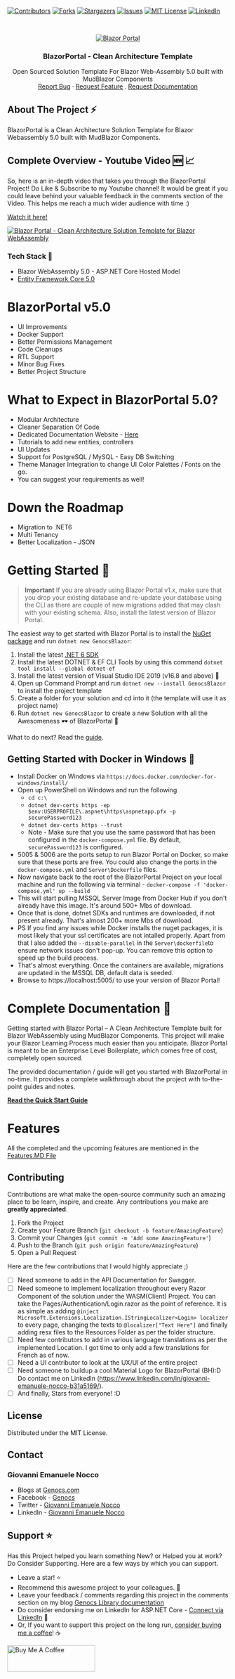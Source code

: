 ﻿<!-- PROJECT SHIELDS -->

[![Contributors][contributors-shield]][contributors-url]
[![Forks][forks-shield]][forks-url]
[![Stargazers][stars-shield]][stars-url]
[![Issues][issues-shield]][issues-url]
[![MIT License][license-shield]][license-url]
[![LinkedIn][linkedin-shield]][linkedin-url]

[contributors-shield]: https://img.shields.io/github/contributors/Genocs/CleanArchitecture.svg?style=flat-square
[contributors-url]: https://github.com/Genocs/blazor-clean-template/graphs/contributors
[forks-shield]: https://img.shields.io/github/forks/Genocs/CleanArchitecture?style=flat-square
[forks-url]: https://github.com/Genocs/blazor-clean-template/network/members
[stars-shield]: https://img.shields.io/github/stars/Genocs/CleanArchitecture.svg?style=flat-square
[stars-url]: https://img.shields.io/github/stars/Genocs/CleanArchitecture?style=flat-square
[issues-shield]: https://img.shields.io/github/issues/Genocs/CleanArchitecture?style=flat-square
[issues-url]: https://github.com/Genocs/blazor-clean-template/issues
[license-shield]: https://img.shields.io/github/license/Genocs/CleanArchitecture?style=flat-square
[license-url]: https://github.com/Genocs/blazor-clean-template/blob/master/LICENSE
[linkedin-shield]: https://img.shields.io/badge/-LinkedIn-black.svg?style=flat-square&logo=linkedin&colorB=555
[linkedin-url]: https://www.linkedin.com/in/giovanni-emanuele-nocco-b31a5169/

<!-- PROJECT LOGO -->
<br />
<p align="center">
  <a href="https://github.com/Genocs/blazor-clean-template">
    <img src="https://genocs-blog.netlify.app/wp-content/uploads/2021/05/GenocsPortalBannerv2.1.jpg" alt="Blazor Portal">
  </a>
  <h3 align="center">BlazorPortal - Clean Architecture Template</h3>
  <p align="center">
    Open Sourced Solution Template For Blazor Web-Assembly 5.0 built with MudBlazor Components
    <br />
    <a href="https://genocs-blog.netlify.app/blazor-template/><strong>Read the Documentation »</strong></a>
    <br />
    <br />
    <a href="https://github.com/Genocs/blazor-clean-template/issues">Report Bug</a>
    ·
    <a href="https://github.com/Genocs/blazor-clean-template/issues">Request Feature</a>
    .
    <a href="https://github.com/Genocs/blazor-clean-template/issues">Request Documentation</a>
  </p>
</p>

## About The Project :zap:

BlazorPortal is a Clean Architecture Solution Template for Blazor Webassembly 5.0 built with MudBlazor Components.

## Complete Overview - Youtube Video 🆕 📈

So, here is an in-depth video that takes you through the BlazorPortal Project! Do Like & Subscribe to my Youtube channel! It would be great if you could leave behind your valuable feedback in the comments section of the Video. This helps me reach a much wider audience with time :)

<a href="https://www.youtube.com/watch?v=j7BxKN7HYjk&lc=Ugy1SjDcmP0pboRxJe94AaABAg">Watch it here!</a>

[![Blazor Portal - Clean Architecture Solution Template for Blazor WebAssembly](http://img.youtube.com/vi/j7BxKN7HYjk/0.jpg)](http://www.youtube.com/watch?v=j7BxKN7HYjk "Blazor Portal - Clean Architecture Solution Template for Blazor WebAssembly")

### Tech Stack :muscle:

- Blazor WebAssembly 5.0 - ASP.NET Core Hosted Model
- [Entity Framework Core 5.0](https://docs.microsoft.com/en-us/ef/core/)

# BlazorPortal v5.0

- UI Improvements
- Docker Support
- Better Permissions Management
- Code Cleanups
- RTL Support
- Minor Bug Fixes
- Better Project Structure

# What to Expect in BlazorPortal 5.0?

- Modular Architecture
- Cleaner Separation Of Code
- Dedicated Documentation Website - [Here](https://genocs-blog.netlify.app/blazor-template/)
- Tutorials to add new entities, controllers
- UI Updates
- Support for PostgreSQL / MySQL - Easy DB Switching
- Theme Manager Integration to change UI Color Palettes / Fonts on the go.
- You can suggest your requirements as well!

# Down the Roadmap

- Migration to .NET6
- Multi Tenancy
- Better Localization - JSON

# Getting Started 🦸

> **Important**
If you are already using Blazor Portal v1.x, make sure that you drop your existing database and re-update your database using the CLI as there are couple of new migrations added that may clash with your existing schema. Also, install the latest version of Blazor Portal.

The easiest way to get started with Blazor Portal is to install the [NuGet package](https://www.nuget.org/packages/GenocsBlazor/) and run `dotnet new GenocsBlazor`:

1. Install the latest [.NET 6 SDK](https://dotnet.microsoft.com/download/dotnet/6.0)
2. Install the latest DOTNET & EF CLI Tools by using this command `dotnet tool install --global dotnet-ef` 
3. Install the latest version of Visual Studio IDE 2019 (v16.8 and above) 🚀
4. Open up Command Prompt and run `dotnet new --install GenocsBlazor` to install the project template
5. Create a folder for your solution and cd into it (the template will use it as project name)
6. Run `dotnet new GenocsBlazor` to create a new Solution with all the Awesomeness 🕶️ of BlazorPortal 🦸

What to do next? Read the [guide](https://genocs-blog.netlify.app/blazor-template/general/getting-started/).

## Getting Started with Docker in Windows :rocket:

- Install Docker on Windows via `https://docs.docker.com/docker-for-windows/install/`
- Open up PowerShell on Windows and run the following
    - `cd c:\`
    - `dotnet dev-certs https -ep $env:USERPROFILE\.aspnet\https\aspnetapp.pfx -p securePassword123`
    - `dotnet dev-certs https --trust`
    - Note - Make sure that you use the same password that has been configured in the `docker-compose.yml` file. By default, `securePassword123` is configured.
- 5005 & 5006 are the ports setup to run Blazor Portal on Docker, so make sure that these ports are free. You could also change the ports in the `docker-compose.yml` and `Server\Dockerfile` files.
- Now navigate back to the root of the BlazorPortal Project on your local machine and run the following via terminal - `docker-compose -f 'docker-compose.yml' up --build`
- This will start pulling MSSQL Server Image from Docker Hub if you don't already have this image. It's around 500+ Mbs of download.
- Once that is done, dotnet SDKs and runtimes are downloaded, if not present already. That's almost 200+ more Mbs of download.
- PS If you find any issues while Docker installs the nuget packages, it is most likely that your ssl certificates are not intalled properly. Apart from that I also added the `--disable-parallel` in the `Server\dockerfile`to ensure network issues don't pop-up. You can remove this option to speed up the build process.
- That's almost everything. Once the containers are available, migrations are updated in the MSSQL DB, default data is seeded.
- Browse to https://localhost:5005/ to use your version of Blazor Portal!

# Complete Documentation :rocket:

Getting started with Blazor Portal – A Clean Architecture Template built for Blazor WebAssembly using MudBlazor Components. This project will make your Blazor Learning Process much easier than you anticipate. Blazor Portal is meant to be an Enterprise Level Boilerplate, which comes free of cost, completely open sourced. 

The provided documentation / guide will get you started with BlazorPortal in no-time. It provides a complete walkthrough about the project with to-the-point guides and notes.

<a href="https://genocs-blog.netlify.app/blazor-template/general/getting-started/"><strong>Read the Quick Start Guide</strong></a>

# Features

All the completed and the upcoming features are mentioned in the [Features.MD File](https://github.com/Genocs/blazor-clean-template/blob/master/Features.md)

## Contributing

Contributions are what make the open-source community such an amazing place to be learn, inspire, and create. Any contributions you make are **greatly appreciated**.

1. Fork the Project
2. Create your Feature Branch (`git checkout -b feature/AmazingFeature`)
3. Commit your Changes (`git commit -m 'Add some AmazingFeature'`)
4. Push to the Branch (`git push origin feature/AmazingFeature`)
5. Open a Pull Request

Here are the few contributions that I would highly appreciate ;)

- [ ] Need someone to add in the API Documentation for Swagger.
- [ ] Need someone to implement localization throughout every Razor Component of the solution under the WASM(Client) Project. You can take the Pages/Authentication/Login.razor as the point of reference. It is as simple as adding `@inject Microsoft.Extensions.Localization.IStringLocalizer<Login> localizer` to every page, changing the texts to `@localizer["Text Here"]` and finally adding resx files to the Resources Folder as per the folder structure.
- [ ] Need few contributors to add in various language translations as per the implemented Location. I got time to only add a few translations for French as of now.
- [ ] Need a UI contributor to look at the UX/UI of the entire project
- [ ] Need someone to buildup a cool Material Logo for BlazorPortal (BH):D Do contact me on LinkedIn (https://www.linkedin.com/in/giovanni-emanuele-nocco-b31a5169/).
- [ ] And finally, Stars from everyone! :D

## License

Distributed under the MIT License.

## Contact

### Giovanni Emanuele Nocco

- Blogs at [Genocs.com](https://genocs-blog.netlify.app)
- Facebook - [Genocs](https://www.facebook.com/Genocs)
- Twitter - [Giovanni Emanuele Nocco](https://www.twitter.com/Giovanni)
- LinkedIn - [Giovanni Emanuele Nocco](https://www.linkedin.com/in/giovanni-emanuele-nocco-b31a5169/)

## Support :star:

Has this Project helped you learn something New? or Helped you at work? Do Consider Supporting. 
Here are a few ways by which you can support.

- Leave a star! :star:
- Recommend this awesome project to your colleagues. 🥇
- Leave your feedback / comments regarding this project in the comments section on my blog [Genocs Library documentation](https://genocs-blog.netlify.app/blazor-template/general/getting-started/)
- Do consider endorsing me on LinkedIn for ASP.NET Core - [Connect via LinkedIn](https://www.linkedin.com/in/giovanni-emanuele-nocco-b31a5169) 🦸
- Or, If you want to support this project on the long run, [consider buying me a coffee](https://www.buymeacoffee.com/genocs)! ☕

<a href="https://www.buymeacoffee.com/genocs" target="_blank"><img src="https://genocs-blog.netlify.app/wp-content/uploads/2021/04/bmclogo.jpg" alt="Buy Me A Coffee" width="200"  style="height: 60px !important;width: 200px !important;" ></a>
